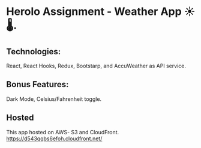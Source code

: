 # Herolo Assignment - Weather App ☀️🌡️.

## Technologies:

React, React Hooks, Redux, Bootstarp, and AccuWeather as API service.

## Bonus Features:

Dark Mode, Celsius/Fahrenheit toggle.

## Hosted

This app hosted on AWS- S3 and CloudFront. https://d543qqbs6efoh.cloudfront.net/
